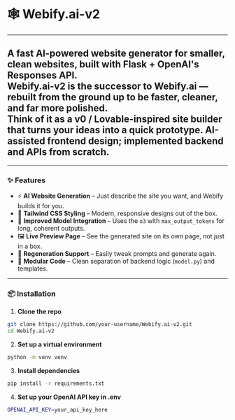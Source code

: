 ﻿# 🕸️ Webify.ai-v2

---
A fast **AI-powered website generator** for smaller, clean websites, built with Flask + OpenAI's Responses API.  
Webify.ai-v2 is the successor to **Webify.ai** — rebuilt from the ground up to be faster, cleaner, and far more polished.  
Think of it as a **v0 / Lovable-inspired site builder** that turns your ideas into a quick prototype.
AI-assisted frontend design; implemented backend and APIs from scratch.
---

---

### ✨ Features

- ⚡ **AI Website Generation** – Just describe the site you want, and Webify builds it for you.  
- 🎨 **Tailwind CSS Styling** – Modern, responsive designs out of the box.  
- 🧠 **Improved Model Integration** – Uses the `o3` with `max_output_tokens` for long, coherent outputs.  
- 🖼 **Live Preview Page** – See the generated site on its own page, not just in a box.  
- 🔄 **Regeneration Support** – Easily tweak prompts and generate again.  
- 🧰 **Modular Code** – Clean separation of backend logic (`model.py`) and templates.

---

### 📦 Installation

1. **Clone the repo**
```bash
git clone https://github.com/your-username/Webify.ai-v2.git
cd Webify.ai-v2
```

2. **Set up a virtual environment**
```bash
python -m venv venv
```

3. **Install dependencies**
```bash
pip install -r requirements.txt
```

4. **Set up your OpenAI API key in .env**
```bash
OPENAI_API_KEY=your_api_key_here
```











